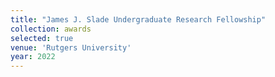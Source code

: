 ```yaml
---
title: "James J. Slade Undergraduate Research Fellowship"
collection: awards
selected: true
venue: 'Rutgers University'
year: 2022
---
```

<!-- Awarded to promising undergraduate students pursuing research in the School of Engineering. -->